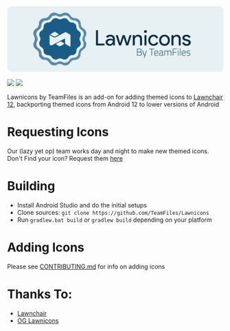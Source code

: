 ![](docs/assets/banner.png)


[![](https://img.shields.io/github/downloads/teamfiles/lawnicons/total?label=Downloads)](https://github.com/TeamFiles/Lawnicons/releases)
[![](https://img.shields.io/github/commit-activity/m/teamfiles/lawnicons)](https://github.com/Teamfiles/Lawnicons/commits)

Lawnicons by TeamFiles is an add-on for adding themed icons to [Lawnchair 12](https://github.com/LawnchairLauncher/lawnchair), backporting themed icons from Android 12 to lower versions of Android

# Requesting Icons
Our (lazy yet op) team works day and night to make new themed icons. Don't Find your icon? Request them [here](https://telegram.me/iconrequestsbot)

# Building
- Install Android Studio and do the initial setups
- Clone sources: `git clone https://github.com/TeamFiles/Lawnicons`
- Run `gradlew.bat build` or `gradlew build` depending on your platform

# Adding Icons
Please see [CONTRIBUTING.md](docs/CONTRIBUTING.MD) for info on adding icons

# Thanks To:
* [Lawnchair](https://github.com/LawnchairLauncher/lawnchair)
* [OG Lawnicons](https://github.com/LawnchairLauncher/lawnicons/)